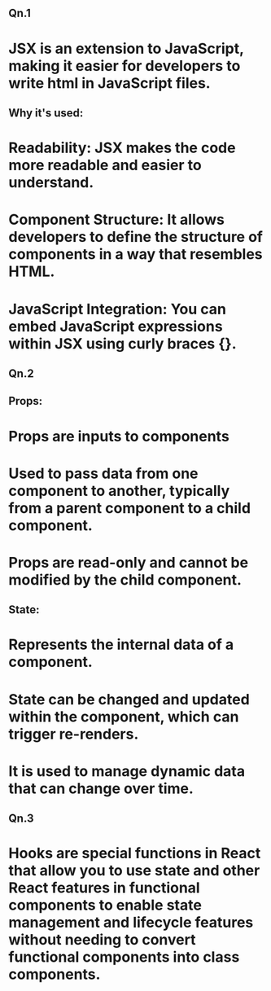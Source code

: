 ## Qn.1
# JSX is an extension to JavaScript, making it easier for developers to write html in JavaScript files.
## Why it's used:
# Readability: JSX makes the code more readable and easier to understand.
# Component Structure: It allows developers to define the structure of components in a way that resembles HTML.
# JavaScript Integration: You can embed JavaScript expressions within JSX using curly braces {}.

## Qn.2
## Props:
# Props are inputs to components
# Used to pass data from one component to another, typically from a parent component to a child component.
# Props are read-only and cannot be modified by the child component.

## State:
# Represents the internal data of a component.
# State can be changed and updated within the component, which can trigger re-renders.
# It is used to manage dynamic data that can change over time.

## Qn.3
# Hooks are special functions in React that allow you to use state and other React features in functional components to enable state management and lifecycle features without needing to convert functional components into class components.